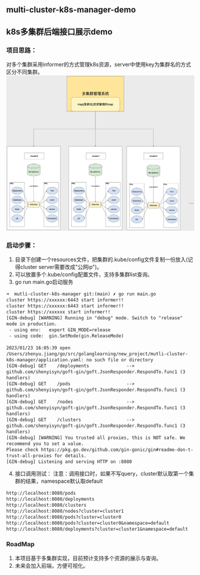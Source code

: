 ## multi-cluster-k8s-manager-demo
## k8s多集群后端接口展示demo
### 项目思路：
对多个集群采用informer的方式管理k8s资源，server中使用key为集群名的方式区分不同集群。
![](https://github.com/googs1025/multi-cluster-k8s-manager-demo/blob/main/image/%E6%B5%81%E7%A8%8B%E5%9B%BE.jpg?raw=true)


### 启动步骤：
1. 目录下创建一个resources文件，把集群的.kube/config文件复制一份放入(记得cluster server需要改成"公网ip")。
2. 可以放置多个.kube/config配置文件，支持多集群list查询。
3. go run main.go启动服务
```
➜  mutli-cluster-k8s-manager git:(main) ✗ go run main.go
cluster https://xxxxxx:6443 start informer!!
cluster https://xxxxxx:6443 start informer!!
cluster https://xxxxxx start informer!!
[GIN-debug] [WARNING] Running in "debug" mode. Switch to "release" mode in production.
 - using env:   export GIN_MODE=release
 - using code:  gin.SetMode(gin.ReleaseMode)

2023/01/23 16:05:39 open /Users/zhenyu.jiang/go/src/golanglearning/new_project/mutli-cluster-k8s-manager/application.yaml: no such file or directory
[GIN-debug] GET    /deployments              --> github.com/shenyisyn/goft-gin/goft.JsonResponder.RespondTo.func1 (3 handlers)
[GIN-debug] GET    /pods                     --> github.com/shenyisyn/goft-gin/goft.JsonResponder.RespondTo.func1 (3 handlers)
[GIN-debug] GET    /nodes                    --> github.com/shenyisyn/goft-gin/goft.JsonResponder.RespondTo.func1 (3 handlers)
[GIN-debug] GET    /clusters                 --> github.com/shenyisyn/goft-gin/goft.JsonResponder.RespondTo.func1 (3 handlers)
[GIN-debug] [WARNING] You trusted all proxies, this is NOT safe. We recommend you to set a value.
Please check https://pkg.go.dev/github.com/gin-gonic/gin#readme-don-t-trust-all-proxies for details.
[GIN-debug] Listening and serving HTTP on :8080

```
4. 接口调用测试：
注意：调用接口时，如果不写query，cluster默认取第一个集群的结果，namespace默认取default
```
http://localhost:8080/pods
http://localhost:8080/deployments
http://localhost:8080/clusters
http://localhost:8080/nodes?cluster=cluster1
http://localhost:8080/pods?cluster=cluster0
http://localhost:8080/pods?cluster=cluster0&namespace=default
http://localhost:8080/deployments?cluster=cluster1&namespace=default
```

### RoadMap
1. 本项目基于多集群实现，目前预计支持多个资源的展示与查询。
2. 未来会加入前端，方便可视化。
